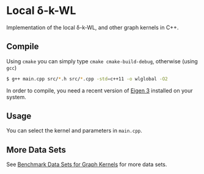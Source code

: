 # Local δ-k-WL

Implementation of the local δ-k-WL, and other graph kernels in C++.

## Compile
Using `cmake` you can simply type `cmake cmake-build-debug`, otherwise (using `gcc`)

```Bash
$ g++ main.cpp src/*.h src/*.cpp -std=c++11 -o wlglobal -O2
```
In order to compile, you need a recent version of [Eigen 3](http://eigen.tuxfamily.org/index.php?title=Main_Page) installed on your system.

## Usage
You can select the kernel and parameters in `main.cpp`.

## More Data Sets
See [Benchmark Data Sets for Graph Kernels](http://graphkernels.cs.tu-dortmund.de) for more data sets.
